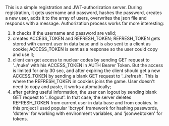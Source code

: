 This is a simple registration and JWT-authorization server. During registration, it gets username and password, hashes the password, creates a new user, adds it to the array of users, overwrites the json file and responds with a message. Authorization process works far more interesting: 
1) it checks if the username and password are valid;
2) creates ACCESS_TOKEN and REFRESH_TOKEN; REFRESH_TOKEN gets stored with current user in data base and is also sent to a client as cookie; ACCESS_TOKEN is sent as a response
so the user could copy and use it;
3) client can get access to nuclear codes by sending GET request to '../nuke' with his ACCESS_TOKEN in AUTH Bearer Token. But the access is limited for only 30 sec, and after expiring the client should get a new ACCESS_TOKEN by sending a blank GET request to '../refresh'. This is where the REFRESH_TOKEN in cookies joins the game. User doesn't need to
copy and paste, it works automatically;
4) after getting useful information, the user can logout by sending blank GET request to '../logout'. In that case, the server deletes REFRESH_TOKEN from current user in data base and from cookies.
In this project I used popular 'bcrypt' framework for hashing passwords, 'dotenv' for working with environment variables, and 'jsonwebtoken' for tokens.